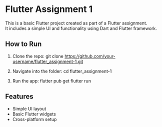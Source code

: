 # Flutter Assignment 1

This is a basic Flutter project created as part of a Flutter assignment.  
It includes a simple UI and functionality using Dart and Flutter framework.

## How to Run

1. Clone the repo:
git clone https://github.com/your-username/flutter_assignment-1.git

2. Navigate into the folder:
cd flutter_assignment-1


3. Run the app:
flutter pub get
flutter run


## Features

- Simple UI layout
- Basic Flutter widgets
- Cross-platform setup
